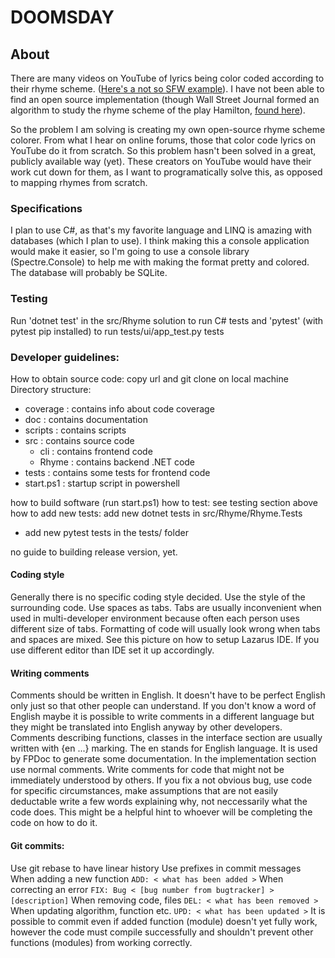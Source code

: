 # DOOMSDAY

## About

There are many videos on YouTube of lyrics being color coded according to their rhyme scheme. ([Here's a not so SFW example](https://www.youtube.com/watch?v=wmRdMyaqsTE)). I have not been able to find an open source implementation (though Wall Street Journal formed an algorithm to study the rhyme scheme of the play Hamilton, [found here](https://graphics.wsj.com/hamilton-methodology/)).

So the problem I am solving is creating my own open-source rhyme scheme colorer. From what I hear on online forums, those that color code lyrics on YouTube do it from scratch. So this problem hasn't been solved in a great, publicly available way (yet). These creators on YouTube would have their work cut down for them, as I want to programatically solve this, as opposed to mapping rhymes from scratch.

### Specifications

I plan to use C#, as that's my favorite language and LINQ is amazing with databases (which I plan to use). I think making this a console application would make it easier, so I'm going to use a console library (Spectre.Console) to help me with making the format pretty and colored. The database will probably be SQLite.


### Testing

Run 'dotnet test' in the src/Rhyme solution to run C# tests and 'pytest' (with pytest pip installed) to run tests/ui/app\_test.py tests


### Developer guidelines:

How to obtain source code: copy url and git clone on local machine
Directory structure:
- coverage : contains info about code coverage
- doc : contains documentation
- scripts : contains scripts
- src : contains source code
    - cli : contains frontend code
    - Rhyme : contains backend .NET code
- tests : contains some tests for frontend code
- start.ps1 : startup script in powershell

how to build software (run start.ps1)
how to test: see testing section above
how to add new tests: add new dotnet tests in src/Rhyme/Rhyme.Tests
- add new pytest tests in the tests/ folder

no guide to building release version, yet.

#### Coding style
Generally there is no specific coding style decided. Use the style of the surrounding code.
Use spaces as tabs. Tabs are usually inconvenient when used in multi-developer environment because often each person uses different size of tabs. Formatting of code will usually look wrong when tabs and spaces are mixed. See this picture on how to setup Lazarus IDE. If you use different editor than IDE set it up accordingly.
#### Writing comments
Comments should be written in English. It doesn't have to be perfect English only just so that other people can understand. If you don't know a word of English maybe it is possible to write comments in a different language but they might be translated into English anyway by other developers.
Comments describing functions, classes in the interface section are usually written with {en ...} marking. The en stands for English language. It is used by FPDoc to generate some documentation. In the implementation section use normal comments.
Write comments for code that might not be immediately understood by others. If you fix a not obvious bug, use code for specific circumstances, make assumptions that are not easily deductable write a few words explaining why, not neccessarily what the code does. This might be a helpful hint to whoever will be completing the code on how to do it.

#### Git commits:
Use git rebase to have linear history
Use prefixes in commit messages
When adding a new function
`ADD: < what has been added >`
When correcting an error
`FIX: Bug < [bug number from bugtracker] > [description]`
When removing code, files
`DEL: < what has been removed >`
When updating algorithm, function etc.
`UPD: < what has been updated >`
It is possible to commit even if added function (module) doesn't yet fully work, however the code must compile successfully and shouldn't prevent other functions (modules) from working correctly.
